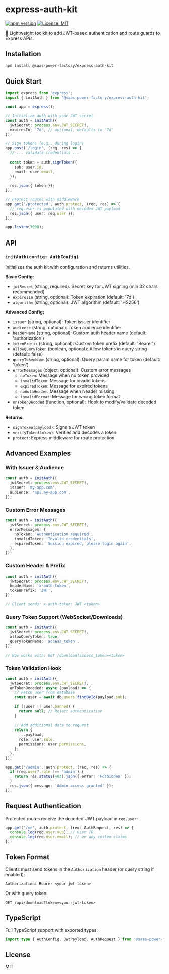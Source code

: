 # express-auth-kit

[![npm version](https://img.shields.io/npm/v/@saas-power-factory/express-auth-kit.svg)](https://www.npmjs.com/package/@saas-power-factory/express-auth-kit)
[![License: MIT](https://img.shields.io/badge/License-MIT-yellow.svg)](https://opensource.org/licenses/MIT)

🔐 Lightweight toolkit to add JWT-based authentication and route guards to Express APIs.

## Installation

```bash
npm install @saas-power-factory/express-auth-kit
```

## Quick Start

```typescript
import express from 'express';
import { initAuth } from '@saas-power-factory/express-auth-kit';

const app = express();

// Initialize auth with your JWT secret
const auth = initAuth({
  jwtSecret: process.env.JWT_SECRET!,
  expiresIn: '7d', // optional, defaults to '7d'
});

// Sign tokens (e.g., during login)
app.post('/login', (req, res) => {
  // ... validate credentials ...
  
  const token = auth.signToken({
    sub: user.id,
    email: user.email,
  });
  
  res.json({ token });
});

// Protect routes with middleware
app.get('/protected', auth.protect, (req, res) => {
  // req.user is populated with decoded JWT payload
  res.json({ user: req.user });
});

app.listen(3000);
```

## API

### `initAuth(config: AuthConfig)`

Initializes the auth kit with configuration and returns utilities.

**Basic Config:**
- `jwtSecret` (string, required): Secret key for JWT signing (min 32 chars recommended)
- `expiresIn` (string, optional): Token expiration (default: '7d')
- `algorithm` (string, optional): JWT algorithm (default: 'HS256')

**Advanced Config:**
- `issuer` (string, optional): Token issuer identifier
- `audience` (string, optional): Token audience identifier
- `headerName` (string, optional): Custom auth header name (default: 'authorization')
- `tokenPrefix` (string, optional): Custom token prefix (default: 'Bearer')
- `allowQueryToken` (boolean, optional): Allow tokens in query string (default: false)
- `queryTokenName` (string, optional): Query param name for token (default: 'token')
- `errorMessages` (object, optional): Custom error messages
  - `noToken`: Message when no token provided
  - `invalidToken`: Message for invalid tokens
  - `expiredToken`: Message for expired tokens
  - `noAuthHeader`: Message when header missing
  - `invalidFormat`: Message for wrong token format
- `onTokenDecoded` (function, optional): Hook to modify/validate decoded token

**Returns:**
- `signToken(payload)`: Signs a JWT token
- `verifyToken(token)`: Verifies and decodes a token
- `protect`: Express middleware for route protection

## Advanced Examples

### With Issuer & Audience

```typescript
const auth = initAuth({
  jwtSecret: process.env.JWT_SECRET!,
  issuer: 'my-app.com',
  audience: 'api.my-app.com',
});
```

### Custom Error Messages

```typescript
const auth = initAuth({
  jwtSecret: process.env.JWT_SECRET!,
  errorMessages: {
    noToken: 'Authentication required',
    invalidToken: 'Invalid credentials',
    expiredToken: 'Session expired, please login again',
  },
});
```

### Custom Header & Prefix

```typescript
const auth = initAuth({
  jwtSecret: process.env.JWT_SECRET!,
  headerName: 'x-auth-token',
  tokenPrefix: 'JWT',
});

// Client sends: x-auth-token: JWT <token>
```

### Query Token Support (WebSocket/Downloads)

```typescript
const auth = initAuth({
  jwtSecret: process.env.JWT_SECRET!,
  allowQueryToken: true,
  queryTokenName: 'access_token',
});

// Now works with: GET /download?access_token=<token>
```

### Token Validation Hook

```typescript
const auth = initAuth({
  jwtSecret: process.env.JWT_SECRET!,
  onTokenDecoded: async (payload) => {
    // Fetch user from database
    const user = await db.users.findById(payload.sub);
    
    if (!user || user.banned) {
      return null; // Reject authentication
    }
    
    // Add additional data to request
    return {
      ...payload,
      role: user.role,
      permissions: user.permissions,
    };
  },
});

app.get('/admin', auth.protect, (req, res) => {
  if (req.user?.role !== 'admin') {
    return res.status(403).json({ error: 'Forbidden' });
  }
  res.json({ message: 'Admin access granted' });
});
```

## Request Authentication

Protected routes receive the decoded JWT payload in `req.user`:

```typescript
app.get('/me', auth.protect, (req: AuthRequest, res) => {
  console.log(req.user.sub); // user ID
  console.log(req.user.email); // or any custom claims
});
```

## Token Format

Clients must send tokens in the `Authorization` header (or query string if enabled):

```
Authorization: Bearer <your-jwt-token>
```

Or with query token:
```
GET /api/download?token=<your-jwt-token>
```

## TypeScript

Full TypeScript support with exported types:

```typescript
import type { AuthConfig, JwtPayload, AuthRequest } from '@saas-power-factory/express-auth-kit';
```

## License

MIT
